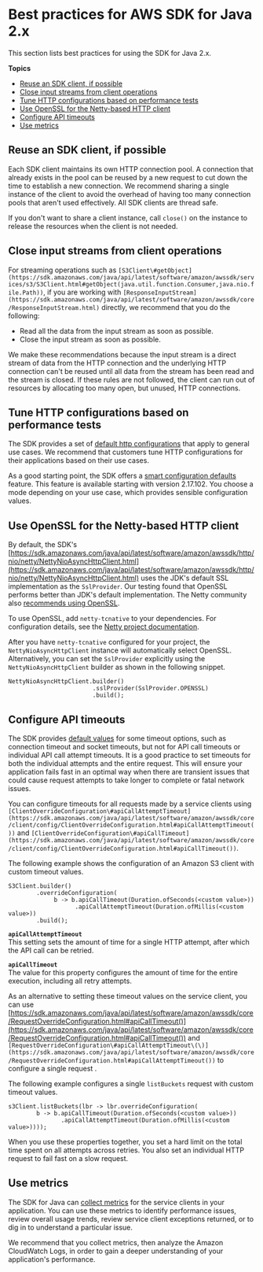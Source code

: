 # Best practices for AWS SDK for Java 2\.x<a name="best-practices"></a>

This section lists best practices for using the SDK for Java 2\.x\.

**Topics**
+ [Reuse an SDK client, if possible](#bestpractice1)
+ [Close input streams from client operations](#bestpractice2)
+ [Tune HTTP configurations based on performance tests](#bestpractice3)
+ [Use OpenSSL for the Netty\-based HTTP client](#bestpractice4)
+ [Configure API timeouts](#bestpractice5)
+ [Use metrics](#bestpractice6)

## Reuse an SDK client, if possible<a name="bestpractice1"></a>

Each SDK client maintains its own HTTP connection pool\. A connection that already exists in the pool can be reused by a new request to cut down the time to establish a new connection\. We recommend sharing a single instance of the client to avoid the overhead of having too many connection pools that aren't used effectively\. All SDK clients are thread safe\.

If you don't want to share a client instance, call `close()` on the instance to release the resources when the client is not needed\.

## Close input streams from client operations<a name="bestpractice2"></a>

For streaming operations such as `[S3Client\#getObject](https://sdk.amazonaws.com/java/api/latest/software/amazon/awssdk/services/s3/S3Client.html#getObject(java.util.function.Consumer,java.nio.file.Path))`, if you are working with `[ResponseInputStream](https://sdk.amazonaws.com/java/api/latest/software/amazon/awssdk/core/ResponseInputStream.html)` directly, we recommend that you do the following:
+ Read all the data from the input stream as soon as possible\.
+ Close the input stream as soon as possible\.

We make these recommendations because the input stream is a direct stream of data from the HTTP connection and the underlying HTTP connection can't be reused until all data from the stream has been read and the stream is closed\. If these rules are not followed, the client can run out of resources by allocating too many open, but unused, HTTP connections\.

## Tune HTTP configurations based on performance tests<a name="bestpractice3"></a>

The SDK provides a set of [default http configurations](https://github.com/aws/aws-sdk-java-v2/blob/master/http-client-spi/src/main/java/software/amazon/awssdk/http/SdkHttpConfigurationOption.java) that apply to general use cases\. We recommend that customers tune HTTP configurations for their applications based on their use cases\. 

As a good starting point, the SDK offers a [smart configuration defaults](http-configuration.md#http-config-smart-defaults) feature\. This feature is available starting with version 2\.17\.102\. You choose a mode depending on your use case, which provides sensible configuration values\. 

## Use OpenSSL for the Netty\-based HTTP client<a name="bestpractice4"></a>

By default, the SDK's [https://sdk.amazonaws.com/java/api/latest/software/amazon/awssdk/http/nio/netty/NettyNioAsyncHttpClient.html](https://sdk.amazonaws.com/java/api/latest/software/amazon/awssdk/http/nio/netty/NettyNioAsyncHttpClient.html) uses the JDK's default SSL implementation as the `SslProvider`\. Our testing found that OpenSSL performs better than JDK's default implementation\. The Netty community also [recommends using OpenSSL](https://netty.io/wiki/requirements-for-4.x.html#tls-with-openssl)\. 

To use OpenSSL, add `netty-tcnative` to your dependencies\. For configuration details, see the [Netty project documentation](https://netty.io/wiki/forked-tomcat-native.html)\.

After you have `netty-tcnative` configured for your project, the `NettyNioAsyncHttpClient` instance will automatically select OpenSSL\. Alternatively, you can set the `SslProvider` explicitly using the `NettyNioAsyncHttpClient` builder as shown in the following snippet\.

```
NettyNioAsyncHttpClient.builder()
                        .sslProvider(SslProvider.OPENSSL)
                        .build();
```

## Configure API timeouts<a name="bestpractice5"></a>

The SDK provides [default values](https://github.com/aws/aws-sdk-java-v2/blob/a0c8a0af1fa572b16b5bd78f310594d642324156/http-client-spi/src/main/java/software/amazon/awssdk/http/SdkHttpConfigurationOption.java#L134) for some timeout options, such as connection timeout and socket timeouts, but not for API call timeouts or individual API call attempt timeouts\. It is a good practice to set timeouts for both the individual attempts and the entire request\. This will ensure your application fails fast in an optimal way when there are transient issues that could cause request attempts to take longer to complete or fatal network issues\.

You can configure timeouts for all requests made by a service clients using `[ClientOverrideConfiguration\#apiCallAttemptTimeout](https://sdk.amazonaws.com/java/api/latest/software/amazon/awssdk/core/client/config/ClientOverrideConfiguration.html#apiCallAttemptTimeout())` and `[ClientOverrideConfiguration\#apiCallTimeout](https://sdk.amazonaws.com/java/api/latest/software/amazon/awssdk/core/client/config/ClientOverrideConfiguration.html#apiCallTimeout())`\.

The following example shows the configuration of an Amazon S3 client with custom timeout values\.

```
S3Client.builder()
        .overrideConfiguration(
             b -> b.apiCallTimeout(Duration.ofSeconds(<custom value>))
                   .apiCallAttemptTimeout(Duration.ofMillis(<custom value>))
        .build();
```

**`apiCallAttemptTimeout`**  
This setting sets the amount of time for a single HTTP attempt, after which the API call can be retried\.

**`apiCallTimeout`**  
The value for this property configures the amount of time for the entire execution, including all retry attempts\.

As an alternative to setting these timeout values on the service client, you can use [https://sdk.amazonaws.com/java/api/latest/software/amazon/awssdk/core/RequestOverrideConfiguration.html#apiCallTimeout()](https://sdk.amazonaws.com/java/api/latest/software/amazon/awssdk/core/RequestOverrideConfiguration.html#apiCallTimeout()) and `[RequestOverrideConfiguration\#apiCallAttemptTimeout\(\)](https://sdk.amazonaws.com/java/api/latest/software/amazon/awssdk/core/RequestOverrideConfiguration.html#apiCallAttemptTimeout())` to configure a single request \.

The following example configures a single `listBuckets` request with custom timeout values\.

```
s3Client.listBuckets(lbr -> lbr.overrideConfiguration(
        b -> b.apiCallTimeout(Duration.ofSeconds(<custom value>))
               .apiCallAttemptTimeout(Duration.ofMillis(<custom value>))));
```

When you use these properties together, you set a hard limit on the total time spent on all attempts across retries\. You also set an individual HTTP request to fail fast on a slow request\.

## Use metrics<a name="bestpractice6"></a>

The SDK for Java can [collect metrics](metrics.md) for the service clients in your application\. You can use these metrics to identify performance issues, review overall usage trends, review service client exceptions returned, or to dig in to understand a particular issue\.

We recommend that you collect metrics, then analyze the Amazon CloudWatch Logs, in order to gain a deeper understanding of your application's performance\.